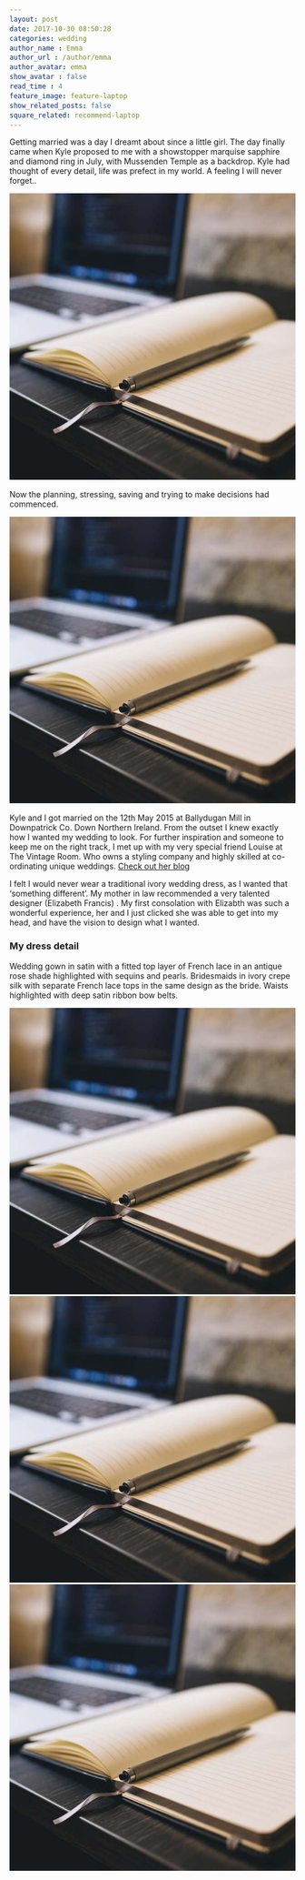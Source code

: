 ```yaml
---
layout: post
date: 2017-10-30 08:50:28
categories: wedding
author_name : Emma
author_url : /author/emma
author_avatar: emma
show_avatar : false
read_time : 4
feature_image: feature-laptop
show_related_posts: false
square_related: recommend-laptop
---
```


Getting married was a day I dreamt about since a little girl. The day finally came when Kyle proposed to me with a showstopper marquise sapphire and diamond ring in July, with Mussenden Temple as a backdrop. Kyle had thought of every detail, life was prefect in my world. A feeling I will never forget..

![this is awesome](../img/recommend-blog.jpg)

Now the planning, stressing, saving and trying to make decisions had commenced.

![this is awesome](../img/recommend-blog.jpg)

Kyle and I got married on the 12th May 2015 at Ballydugan Mill in Downpatrick Co. Down Northern Ireland. From the outset I knew exactly how I wanted my wedding to look. For further inspiration and someone to keep me on the right track, I met up with my very special friend Louise at The Vintage Room. Who owns a styling company and highly skilled at co-ordinating unique weddings. [Check out her blog](http://www.thevintageroom.info/) 

I felt I would never wear a traditional ivory wedding dress, as I wanted that ‘something different’. My mother in law recommended a very talented designer (Elizabeth Francis) . My first consolation with Elizabth was such a wonderful experience, her and I just clicked she was able to get into my head, and have the vision to design what I wanted.

### My dress detail
Wedding gown in satin with a fitted top layer of French lace in an antique rose shade highlighted with sequins and pearls.
Bridesmaids in ivory crepe silk with separate French lace tops in the same design as the bride. Waists highlighted with deep satin ribbon bow belts.

![this is awesome](../img/recommend-blog.jpg)
![this is awesome](../img/recommend-blog.jpg)
![this is awesome](../img/recommend-blog.jpg)

